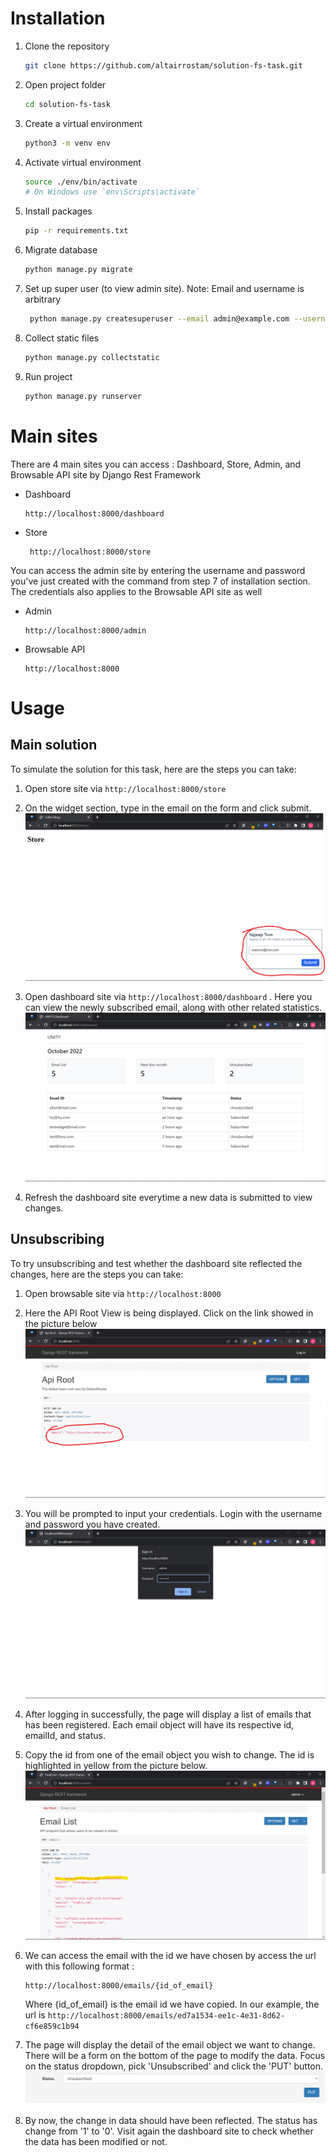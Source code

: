 # Installation
1. Clone the repository
   ```sh
   git clone https://github.com/altairrostam/solution-fs-task.git
   ```
2. Open project folder
    ```sh
    cd solution-fs-task
    ```
3. Create a virtual environment
    ``` sh
    python3 -m venv env
    ```
4. Activate virtual environment
    ```sh
    source ./env/bin/activate 
    # On Windows use `env\Scripts\activate`
    ```
5. Install packages
    ```sh
    pip -r requirements.txt
    ```
6. Migrate database
    ```sh
    python manage.py migrate
    ```
7. Set up super user (to view admin site). Note: Email and username is arbitrary
    ```sh
     python manage.py createsuperuser --email admin@example.com --username admin
    ```
8. Collect static files
    ```sh
    python manage.py collectstatic
    ```
9. Run project
    ```sh
    python manage.py runserver
    ```
# Main sites
There are 4 main sites you can access : Dashboard, Store, Admin, and Browsable API site by Django Rest Framework

- Dashboard
    ```
    http://localhost:8000/dashboard
    ```
- Store
    ```
     http://localhost:8000/store
    ```
You can access the admin site by entering the username and password you've just created with the command from step 7 of installation section. The credentials also applies to the Browsable API site as well
- Admin

    ```
    http://localhost:8000/admin
    ```

- Browsable API

    ```
    http://localhost:8000
    ```

# Usage
## Main solution
To simulate the solution for this task, here are the steps you can take:
1. Open store site via ```http://localhost:8000/store```
2. On the widget section, type in the email on the form and click submit.
![image info](./images/1.png)

3. Open dashboard site via ```http://localhost:8000/dashboard``` .
Here you can view the newly subscribed email, along with other related statistics.
![image info](./images/2.png)
4. Refresh the dashboard site everytime a new data is submitted to view changes.

## Unsubscribing
To try unsubscribing and test whether the dashboard site reflected the changes, here are the steps you can take:
1. Open browsable site via ```http://localhost:8000```

2. Here the API Root View is being displayed. Click on the link showed in the picture below
![image info](./images/3.png)

3. You will be prompted to input your credentials. Login with the username and password you have created.
![image info](./images/4.png)

4. After logging in successfully, the page will display a list of emails that has been registered. Each email object will have its respective id, emailId, and status.

5. Copy the id from one of the email object you wish to change. The id is highlighted in yellow from the picture below.
![image info](./images/5.png)

6. We can access the email with the id we have chosen by access the url with this following format :  
    ```
    http://localhost:8000/emails/{id_of_email}
    ```
    Where {id_of_email} is the email id we have copied. In our example, the url is  ```http://localhost:8000/emails/ed7a1534-ee1c-4e31-8d62-cf6e859c1b94```

7. The page will display the detail of the email object we want to change. There will be a form on the bottom of the page to modify the data. Focus on the status dropdown, pick 'Unsubscribed' and click the 'PUT' button.
![image info](./images/6.png)

8. By now, the change in data should have been reflected. The status has change from '1' to '0'. Visit again the dashboard site to check whether the data has been modified or not.